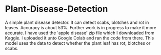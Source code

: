 # Plant-Disease-Detection
A simple plant disease detector. It can detect scabs, blotches and rot in leaves. Accuracy is about 53%. Further work is in progress to make it more accurate.
I have used the 'apple disease' zip file which I downloaded from Kaggle. I uploaded it unto Google Colab and ran the code from there. This model uses the data to detect 
whether the plant leaf has rot, blotches or scabs.
